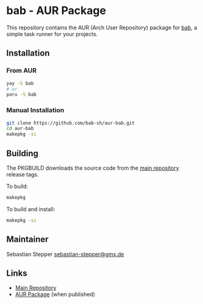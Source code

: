 # bab - AUR Package

This repository contains the AUR (Arch User Repository) package for [bab](https://github.com/bab-sh/bab), a simple task runner for your projects.

## Installation

### From AUR

```bash
yay -S bab
# or
paru -S bab
```

### Manual Installation

```bash
git clone https://github.com/bab-sh/aur-bab.git
cd aur-bab
makepkg -si
```

## Building

The PKGBUILD downloads the source code from the [main repository](https://github.com/bab-sh/bab) release tags.

To build:
```bash
makepkg
```

To build and install:
```bash
makepkg -si
```

## Maintainer

Sebastian Stepper <sebastian-stepper@gmx.de>

## Links

- [Main Repository](https://github.com/bab-sh/bab)
- [AUR Package](https://aur.archlinux.org/packages/bab) (when published)